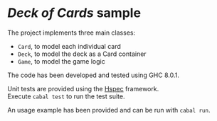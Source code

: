 # *Deck of Cards* sample

The project implements three main classes:  
- ```Card```, to model each individual card  
- ```Deck```, to model the deck as a Card container  
- ```Game```, to model the game logic  

The code has been developed and tested using GHC 8.0.1.  

Unit tests are provided using the [Hspec](http://hspec.github.io/) framework.  
Execute ```cabal test``` to run the test suite.  

An usage example has been provided and can be run with ```cabal run```.
